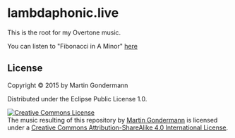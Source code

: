 # lambdaphonic.live

This is the root for my Overtone music.

You can listen to "Fibonacci in A Minor" [here](https://soundcloud.com/lambdaphonic/fibonacci-in-a-minor)

## License

Copyright © 2015 by Martin Gondermann

Distributed under the Eclipse Public License 1.0.

<a rel="license" href="http://creativecommons.org/licenses/by-sa/4.0/"><img alt="Creative Commons License" style="border-width:0" src="https://i.creativecommons.org/l/by-sa/4.0/88x31.png" /></a><br /><span xmlns:dct="http://purl.org/dc/terms/" property="dct:title">The music resulting of this repository</span> by <a xmlns:cc="http://creativecommons.org/ns#" href="https://github.com/lambdaphonic/live" property="cc:attributionName" rel="cc:attributionURL">Martin Gondermann</a> is licensed under a <a rel="license" href="http://creativecommons.org/licenses/by-sa/4.0/">Creative Commons Attribution-ShareAlike 4.0 International License</a>.

